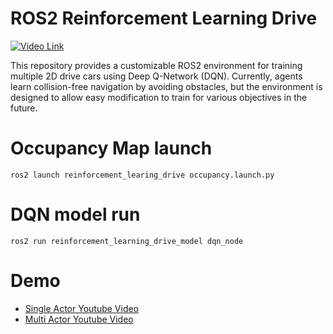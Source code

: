 # ROS2 Reinforcement Learning Drive
[![Video Link](https://i.postimg.cc/N09kH4H1/RL-multi-example-2024-11-10-01-05-03-online-video-cutter-com.gif)](https://youtu.be/7srWDqT24MA)

This repository provides a customizable ROS2 environment for training multiple 2D drive cars using Deep Q-Network (DQN). Currently, agents learn collision-free navigation by avoiding obstacles, but the environment is designed to allow easy modification to train for various objectives in the future.

# Occupancy Map launch
```
ros2 launch reinforcement_learing_drive occupancy.launch.py
```

# DQN model run
```
ros2 run reinforcement_learning_drive_model dqn_node
```

# Demo
- [Single Actor Youtube Video](https://youtu.be/kQk4VJepGPk)
- [Multi Actor Youtube Video](https://youtu.be/7srWDqT24MA)
